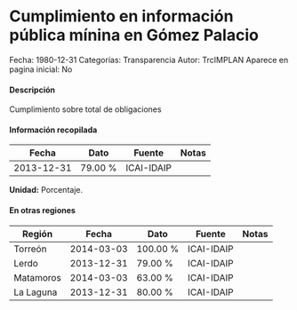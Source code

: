 Cumplimiento en información pública mínina en Gómez Palacio
=====

Fecha: 1980-12-31
Categorías: Transparencia
Autor: TrcIMPLAN
Aparece en pagina inicial: No

#### Descripción

Cumplimiento sobre total de obligaciones

#### Información recopilada

<table class="table table-hover table-bordered matriz">
<thead>
<tr>
<th>Fecha</th>
<th>Dato</th>
<th>Fuente</th>
<th>Notas</th>
</tr>
</thead>
<tbody>
<tr>
<td>2013-12-31</td>
<td class="derecha">79.00 %</td>
<td>ICAI-IDAIP</td>
<td></td>
</tr>
</tbody>
</table>

<b>Unidad:</b> Porcentaje.




#### En otras regiones

<table class="table table-hover table-bordered matriz">
<thead>
<tr>
<th>Región</th>
<th>Fecha</th>
<th>Dato</th>
<th>Fuente</th>
<th>Notas</th>
</tr>
</thead>
<tbody>
<tr>
<td>Torreón</td>
<td>2014-03-03</td>
<td class="derecha">100.00 %</td>
<td>ICAI-IDAIP</td>
<td></td>
</tr>
<tr>
<td>Lerdo</td>
<td>2013-12-31</td>
<td class="derecha">79.00 %</td>
<td>ICAI-IDAIP</td>
<td></td>
</tr>
<tr>
<td>Matamoros</td>
<td>2014-03-03</td>
<td class="derecha">63.00 %</td>
<td>ICAI-IDAIP</td>
<td></td>
</tr>
<tr>
<td>La Laguna</td>
<td>2013-12-31</td>
<td class="derecha">80.00 %</td>
<td>ICAI-IDAIP</td>
<td></td>
</tr>
</tbody>
</table>

